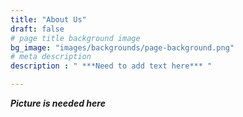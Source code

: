 ```yaml
---
title: "About Us"
draft: false
# page title background image
bg_image: "images/backgrounds/page-background.png"
# meta description
description : " ***Need to add text here*** "

---
```


***Picture is needed here***

